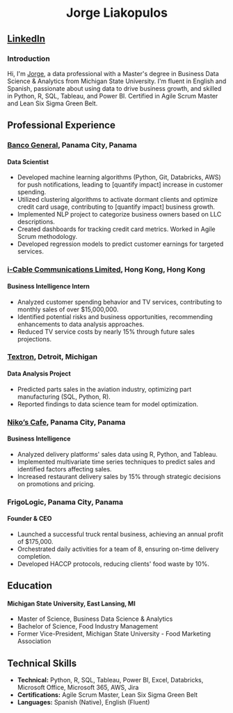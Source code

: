 <h1 align="center">
 Jorge Liakopulos
</h1>

## [LinkedIn](https://www.linkedin.com/in/jorge-liakopulos/)

### Introduction
Hi, I'm [Jorge](https://www.linkedin.com/in/jorge-liakopulos/), a data professional with a Master's degree in Business Data Science & Analytics from Michigan State University. I'm fluent in English and Spanish, passionate about using data to drive business growth, and skilled in Python, R, SQL, Tableau, and Power BI. Certified in Agile Scrum Master and Lean Six Sigma Green Belt.

## Professional Experience

### [Banco General](https://www.bgeneral.com), Panama City, Panama
#### Data Scientist
- Developed machine learning algorithms (Python, Git, Databricks, AWS) for push notifications, leading to [quantify impact] increase in customer spending.
- Utilized clustering algorithms to activate dormant clients and optimize credit card usage, contributing to [quantify impact] business growth.
- Implemented NLP project to categorize business owners based on LLC descriptions.
- Created dashboards for tracking credit card metrics. Worked in Agile Scrum methodology.
- Developed regression models to predict customer earnings for targeted services.

### [i-Cable Communications Limited](https://www.i-cablecomm.com/en/home), Hong Kong, Hong Kong
#### Business Intelligence Intern
- Analyzed customer spending behavior and TV services, contributing to monthly sales of over $15,000,000.
- Identified potential risks and business opportunities, recommending enhancements to data analysis approaches.
- Reduced TV service costs by nearly 15% through future sales projections.

### [Textron](https://www.textron.com), Detroit, Michigan
#### Data Analysis Project
- Predicted parts sales in the aviation industry, optimizing part manufacturing (SQL, Python, R).
- Reported findings to data science team for model optimization.

### [Niko’s Cafe](https://nikoscafe.com), Panama City, Panama
#### Business Intelligence
- Analyzed delivery platforms' sales data using R, Python, and Tableau.
- Implemented multivariate time series techniques to predict sales and identified factors affecting sales.
- Increased restaurant delivery sales by 15% through strategic decisions on promotions and pricing.

### FrigoLogic, Panama City, Panama
#### Founder & CEO
- Launched a successful truck rental business, achieving an annual profit of $175,000.
- Orchestrated daily activities for a team of 8, ensuring on-time delivery completion.
- Developed HACCP protocols, reducing clients' food waste by 10%.

## Education
#### Michigan State University, East Lansing, MI
- Master of Science, Business Data Science & Analytics
- Bachelor of Science, Food Industry Management
- Former Vice-President, Michigan State University - Food Marketing Association

## Technical Skills
- **Technical:** Python, R, SQL, Tableau, Power BI, Excel, Databricks, Microsoft Office, Microsoft 365, AWS, Jira
- **Certifications:** Agile Scrum Master, Lean Six Sigma Green Belt
- **Languages:** Spanish (Native), English (Fluent)
